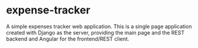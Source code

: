 expense-tracker
===============

A simple expenses tracker web application.
This is a single page application created with Django as the server, providing
the main page and the REST backend and Angular for the frontend/REST client.
